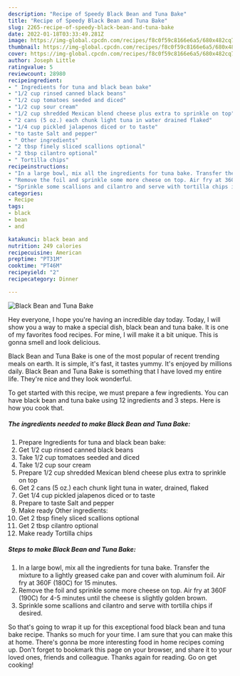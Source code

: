 ```yaml
---
description: "Recipe of Speedy Black Bean and Tuna Bake"
title: "Recipe of Speedy Black Bean and Tuna Bake"
slug: 2265-recipe-of-speedy-black-bean-and-tuna-bake
date: 2022-01-18T03:33:49.281Z
image: https://img-global.cpcdn.com/recipes/f8c0f59c8166e6a5/680x482cq70/black-bean-and-tuna-bake-recipe-main-photo.jpg
thumbnail: https://img-global.cpcdn.com/recipes/f8c0f59c8166e6a5/680x482cq70/black-bean-and-tuna-bake-recipe-main-photo.jpg
cover: https://img-global.cpcdn.com/recipes/f8c0f59c8166e6a5/680x482cq70/black-bean-and-tuna-bake-recipe-main-photo.jpg
author: Joseph Little
ratingvalue: 5
reviewcount: 28980
recipeingredient:
- " Ingredients for tuna and black bean bake"
- "1/2 cup rinsed canned black beans"
- "1/2 cup tomatoes seeded and diced"
- "1/2 cup sour cream"
- "1/2 cup shredded Mexican blend cheese plus extra to sprinkle on top"
- "2 cans (5 oz.) each chunk light tuna in water drained flaked"
- "1/4 cup pickled jalapenos diced or to taste"
- "to taste Salt and pepper"
- " Other ingredients"
- "2 tbsp finely sliced scallions optional"
- "2 tbsp cilantro optional"
- " Tortilla chips"
recipeinstructions:
- "In a large bowl, mix all the ingredients for tuna bake. Transfer the mixture to a lightly greased cake pan and cover with aluminum foil. Air fry at 360F (180C) for 15 minutes."
- "Remove the foil and sprinkle some more cheese on top. Air fry at 360F (190C) for 4-5 minutes until the cheese is slightly golden brown."
- "Sprinkle some scallions and cilantro and serve with tortilla chips if desired."
categories:
- Recipe
tags:
- black
- bean
- and

katakunci: black bean and 
nutrition: 249 calories
recipecuisine: American
preptime: "PT31M"
cooktime: "PT46M"
recipeyield: "2"
recipecategory: Dinner

---
```



![Black Bean and Tuna Bake](https://img-global.cpcdn.com/recipes/f8c0f59c8166e6a5/680x482cq70/black-bean-and-tuna-bake-recipe-main-photo.jpg)

Hey everyone, I hope you're having an incredible day today. Today, I will show you a way to make a special dish, black bean and tuna bake. It is one of my favorites food recipes. For mine, I will make it a bit unique. This is gonna smell and look delicious.

Black Bean and Tuna Bake is one of the most popular of recent trending meals on earth. It is simple, it's fast, it tastes yummy. It's enjoyed by millions daily. Black Bean and Tuna Bake is something that I have loved my entire life. They're nice and they look wonderful.




To get started with this recipe, we must prepare a few ingredients. You can have black bean and tuna bake using 12 ingredients and 3 steps. Here is how you cook that.

<!--inarticleads1-->

##### The ingredients needed to make Black Bean and Tuna Bake:

1. Prepare  Ingredients for tuna and black bean bake:
1. Get 1/2 cup rinsed canned black beans
1. Take 1/2 cup tomatoes seeded and diced
1. Take 1/2 cup sour cream
1. Prepare 1/2 cup shredded Mexican blend cheese plus extra to sprinkle on top
1. Get 2 cans (5 oz.) each chunk light tuna in water, drained, flaked
1. Get 1/4 cup pickled jalapenos diced or to taste
1. Prepare to taste Salt and pepper
1. Make ready  Other ingredients:
1. Get 2 tbsp finely sliced scallions optional
1. Get 2 tbsp cilantro optional
1. Make ready  Tortilla chips




<!--inarticleads2-->

##### Steps to make Black Bean and Tuna Bake:

1. In a large bowl, mix all the ingredients for tuna bake. Transfer the mixture to a lightly greased cake pan and cover with aluminum foil. Air fry at 360F (180C) for 15 minutes.
1. Remove the foil and sprinkle some more cheese on top. Air fry at 360F (190C) for 4-5 minutes until the cheese is slightly golden brown.
1. Sprinkle some scallions and cilantro and serve with tortilla chips if desired.




So that's going to wrap it up for this exceptional food black bean and tuna bake recipe. Thanks so much for your time. I am sure that you can make this at home. There's gonna be more interesting food in home recipes coming up. Don't forget to bookmark this page on your browser, and share it to your loved ones, friends and colleague. Thanks again for reading. Go on get cooking!
